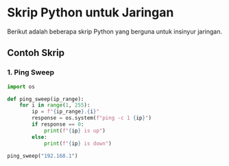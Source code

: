 # Skrip Python untuk Jaringan

Berikut adalah beberapa skrip Python yang berguna untuk insinyur jaringan.

## Contoh Skrip
### 1. Ping Sweep
```python
import os

def ping_sweep(ip_range):
    for i in range(1, 255):
        ip = f"{ip_range}.{i}"
        response = os.system(f"ping -c 1 {ip}")
        if response == 0:
            print(f"{ip} is up")
        else:
            print(f"{ip} is down")

ping_sweep("192.168.1")

